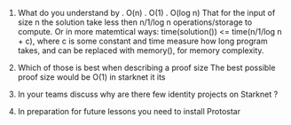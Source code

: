 1. What do you understand by
. O(n)
. O(1)
. O(log n)
That for the input of size n the solution take less then n/1/log n operations/storage to compute. 
Or in more matemtical ways: time(solution()) <= time(n/1/log n + c), where c is some constant and time measure how long program takes, and can be replaced with memory(), for memory complexity.

2. Which of those is best when describing a proof size
The best possible proof size would be O(1) in starknet it its 

3. In your teams discuss why are there few identity projects on Starknet ?
4. In preparation for future lessons you need to install Protostar
